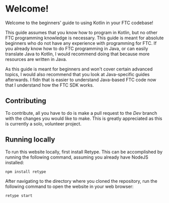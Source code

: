 # Welcome!
Welcome to the beginners' guide to using Kotlin in your FTC codebase!


 This guide assumes that you know how to program in Kotlin, but no other FTC programming knowledge is necessary. This guide is meant for absolute beginners who do not have any experience with programming for FTC. If you already know how to do FTC programming in Java, or can easily translate Java to Kotlin, I would recommend doing that because more resources are written in Java. 
 
 
 As this guide is meant for beginners and won't cover certain advanced topics, I would also recommend that you look at Java-specific guides afterwards. I fidn that is  easier to understand Java-based FTC code now that I understand how the FTC SDK works.


## Contributing
To contribute, all you have to do is make a pull request to the _Dev_ branch with the changes you would like to make. This is greatly appreciated as this is currently a solo, volunteer project.



## Running locally
To run this website locally, first install Retype. This can be accomplished by running the following command, assuming you already have NodeJS installed:




    npm install retype
After navigating to the directory where you cloned the repository, run the following command to open the website in your web browser:




    retype start
